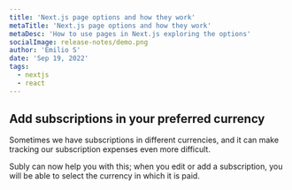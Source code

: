 ```yaml
---
title: 'Next.js page options and how they work'
metaTitle: 'Next.js page options and how they work'
metaDesc: 'How to use pages in Next.js exploring the options'
socialImage: release-notes/demo.png
author: 'Emilio S'
date: 'Sep 19, 2022'
tags:
  - nextjs
  - react
---
```


## Add subscriptions in your preferred currency

Sometimes we have subscriptions in different currencies, and it can make tracking our subscription expenses even more difficult.

Subly can now help you with this; when you edit or add a subscription, you will be able to select the currency in which it is paid.
